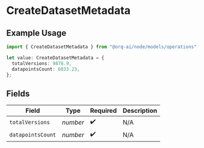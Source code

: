 # CreateDatasetMetadata

## Example Usage

```typescript
import { CreateDatasetMetadata } from "@orq-ai/node/models/operations";

let value: CreateDatasetMetadata = {
  totalVersions: 9878.9,
  datapointsCount: 6033.23,
};
```

## Fields

| Field              | Type               | Required           | Description        |
| ------------------ | ------------------ | ------------------ | ------------------ |
| `totalVersions`    | *number*           | :heavy_check_mark: | N/A                |
| `datapointsCount`  | *number*           | :heavy_check_mark: | N/A                |
